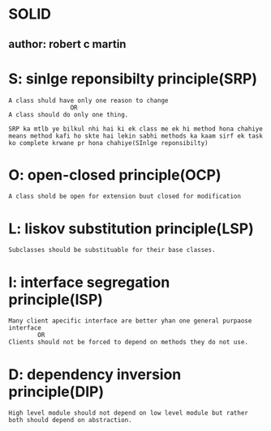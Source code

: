 # SOLID

## author: robert c martin

# S: sinlge reponsibilty principle(SRP)

    A class shuld have only one reason to change
                     OR
    A class should do only one thing.

    SRP ka mtlb ye bilkul nhi hai ki ek class me ek hi method hona chahiye means method kafi ho skte hai lekin sabhi methods ka kaam sirf ek task ko complete krwane pr hona chahiye(SInlge reponsibilty)

# O: open-closed principle(OCP)

    A class shold be open for extension buut closed for modification

# L: liskov substitution principle(LSP)

    Subclasses should be substituable for their base classes.

# I: interface segregation principle(ISP)

    Many client apecific interface are better yhan one general purpaose interface
            OR
    Clients should not be forced to depend on methods they do not use.

# D: dependency inversion principle(DIP)

    High level module should not depend on low level module but rather both should depend on abstraction.
